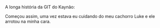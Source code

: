 A longa história da GIT do Kaynão:

Começou assim, uma vez estava eu cuidando do meu cachorro Luke e ele arrotou na minha cara.